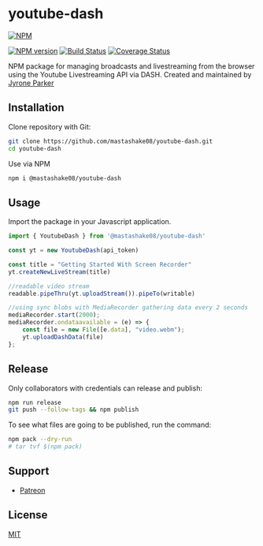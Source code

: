 # youtube-dash

[![NPM](https://nodei.co/npm/@mastashake08/youtube-dash.png)](https://nodei.co/npm/@mastashake08/youtube-dash/)

[![NPM version](https://img.shields.io/npm/v/@mastashake08/youtube-dash.svg)](https://www.npmjs.com/package/@mastashake08/youtube-dash)
[![Build Status](https://travis-ci.org/mastashake08/youtube-dash.svg?branch=master)](https://travis-ci.org/mastashake08/youtube-dash)
[![Coverage Status](https://coveralls.io/repos/github/mastashake08/youtube-dash/badge.svg?branch=master)](https://coveralls.io/github/mastashake08/youtube-dash?branch=master)

NPM package for managing broadcasts and livestreaming from the browser using the Youtube Livestreaming API via DASH. Created and maintained by [Jyrone Parker](https://jyroneparker.com)

## Installation

Clone repository with Git:

```sh
git clone https://github.com/mastashake08/youtube-dash.git
cd youtube-dash
```

Use via NPM
```sh
npm i @mastashake08/youtube-dash
```

## Usage

Import the package in your Javascript application.

```javascript
import { YoutubeDash } from '@mastashake08/youtube-dash'

const yt = new YoutubeDash(api_token)

const title = "Getting Started With Screen Recorder"
yt.createNewLiveStream(title)

//readable video stream
readable.pipeThru(yt.uploadStream()).pipeTo(writable)

//using sync blobs with MediaRecorder gathering data every 2 seconds
mediaRecorder.start(2000);
mediaRecorder.ondataavailable = (e) => {
    const file = new File([e.data], "video.webm");
    yt.uploadDashData(file)
};
```


## Release

Only collaborators with credentials can release and publish:

```sh
npm run release
git push --follow-tags && npm publish
```

To see what files are going to be published, run the command:

```sh
npm pack --dry-run
# tar tvf $(npm pack)
```

## Support

- [Patreon](https://patreon.com/mastashake08)

## License

[MIT](https://github.com/mastashake08/youtube-dash/blob/master/LICENSE)
